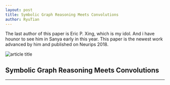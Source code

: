 ```yaml
---
layout: post
title: Symbolic Graph Reasoning Meets Convolutions
author: RyuTian
---
```


The last author of this paper is Eric P. Xing, which is my idol. And i have hounor to see him in Sanya early in this year. This paper is the newest work advanced by him and published on Neurips 2018.

![article title](https://github.com/RyuTian/RyuTian.github.io/blob/master/images/sgr_1.png)

## Symbolic Graph Reasoning Meets Convolutions
-----
